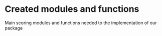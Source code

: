 # Created modules and functions
Main scoring modules and functions needed to the implementation of our package
